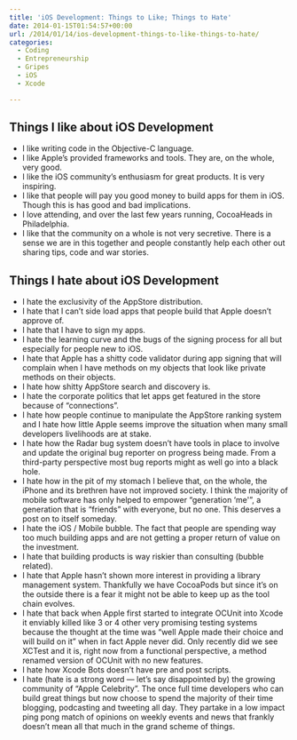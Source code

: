 ```yaml
---
title: 'iOS Development: Things to Like; Things to Hate'
date: 2014-01-15T01:54:57+00:00
url: /2014/01/14/ios-development-things-to-like-things-to-hate/
categories:
  - Coding
  - Entrepreneurship
  - Gripes
  - iOS
  - Xcode

---
```

## Things I like about iOS Development

  * I like writing code in the Objective-C language.
  * I like Apple&#8217;s provided frameworks and tools. They are, on the whole, very good.
  * I like the iOS community&#8217;s enthusiasm for great products. It is very inspiring.
  * I like that people will pay you good money to build apps for them in iOS. Though this is has good and bad implications.
  * I love attending, and over the last few years running, CocoaHeads in Philadelphia.
  * I like that the community on a whole is not very secretive. There is a sense we are in this together and people constantly help each other out sharing tips, code and war stories.

## Things I hate about iOS Development

  * I hate the exclusivity of the AppStore distribution.
  * I hate that I can&#8217;t side load apps that people build that Apple doesn&#8217;t approve of.
  * I hate that I have to sign my apps. 
  * I hate the learning curve and the bugs of the signing process for all but especially for people new to iOS.
  * I hate that Apple has a shitty code validator during app signing that will complain when I have methods on my objects that look like private methods on their objects.
  * I hate how shitty AppStore search and discovery is.
  * I hate the corporate politics that let apps get featured in the store because of &#8220;connections&#8221;.
  * I hate how people continue to manipulate the AppStore ranking system and I hate how little Apple seems improve the situation when many small developers livelihoods are at stake.
  * I hate how the Radar bug system doesn&#8217;t have tools in place to involve and update the original bug reporter on progress being made. From a third-party perspective most bug reports might as well go into a black hole.
  * I hate how in the pit of my stomach I believe that, on the whole, the iPhone and its brethren have not improved society. I think the majority of mobile software has only helped to empower &#8220;generation &#8216;me'&#8221;, a generation that is &#8220;friends&#8221; with everyone, but no one. This deserves a post on to itself someday.
  * I hate the iOS / Mobile bubble. The fact that people are spending way too much building apps and are not getting a proper return of value on the investment.
  * I hate that building products is way riskier than consulting (bubble related).
  * I hate that Apple hasn&#8217;t shown more interest in providing a library management system. Thankfully we have CocoaPods but since it&#8217;s on the outside there is a fear it might not be able to keep up as the tool chain evolves.
  * I hate that back when Apple first started to integrate OCUnit into Xcode it enviably killed like 3 or 4 other very promising testing systems because the thought at the time was &#8220;well Apple made their choice and will build on it&#8221; when in fact Apple never did. Only recently did we see XCTest and it is, right now from a functional perspective, a method renamed version of OCUnit with no new features.
  * I hate how Xcode Bots doesn&#8217;t have pre and post scripts.
  * I hate (hate is a strong word &#8212; let&#8217;s say disappointed by) the growing community of &#8220;Apple Celebrity&#8221;. The once full time developers who can build great things but now choose to spend the majority of their time blogging, podcasting and tweeting all day. They partake in a low impact ping pong match of opinions on weekly events and news that frankly doesn&#8217;t mean all that much in the grand scheme of things.